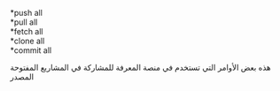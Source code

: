 *push all  
*pull all  
*fetch all  
*clone all  
*commit all  

هذه بعض الأوامر التي تستخدم في منصة المعرفة للمشاركة في المشاريع المفتوحة المصدر
